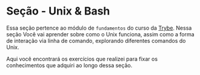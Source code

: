 # Seção - Unix & Bash

Essa seção pertence ao módulo de `fundamentos` do curso da [Trybe](https://www.betrybe.com/). Nessa seção Você vai aprender sobre como o Unix funciona, assim como a forma de interação via linha de comando, explorando diferentes comandos do Unix.

Aqui você encontrará os exercícios que realizei para fixar os conhecimentos que adquiri ao longo dessa seção.